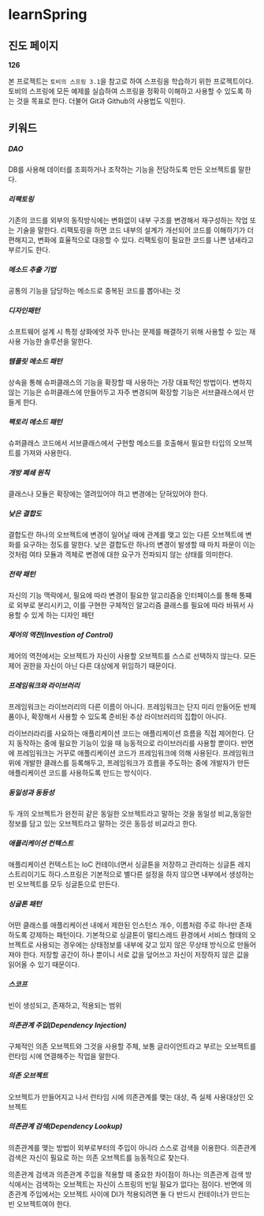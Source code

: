 learnSpring
===========
## 진도 페이지
**126**

본 프로젝트는 `토비의 스프링 3.1`을 참고로 하여 스프링을 학습하기 위한 프로젝트이다. 토비의 스프링에 모든 예제를 실습하여 스프링을 정확히 이해하고 사용할 수 있도록 하는 것을 목표로 한다. 더불어 Git과 Github의 사용법도 익힌다.

키워드
-----
##### DAO
DB를 사용해 데이터를 조회하거나 조작하는 기능을 전담하도록 만든 오브젝트를 말한다.

##### 리팩토링
기존의 코드를 외부의 동작방식에는 변화없이 내부 구조를 변경해서 재구성하는 작업 또는 기술을 말한다. 리팩토링을 하면 코드 내부의 설계가 개선되어 코드를 이해하기가 더 편해지고, 변화에 효율적으로 대응할 수 있다. 리팩토링이 필요한 코드를 나쁜 냄새라고 부르기도 한다.

##### 메소드 추출 기법
공통의 기능을 담당하는 메소드로 중복된 코드를 뽑아내는 것

##### 디자인패턴
소프트웨어 설계 시 특정 상화에엇 자주 만나는 문제를 해결하기 위해 사용할 수 있는 재사용 가능한 솔루션을 말한다.

##### 템플릿 메소드 패턴
상속을 통해 슈퍼클래스의 기능을 확장할 때 사용하는 가장 대표적인 방법이다. 변하지 않는 기능은 슈퍼클래스에 만들어두고 자주 변경되며 확장할 기능은 서브클래스에서 만들게 한다.

##### 팩토리 메소드 패턴
슈퍼클래스 코드에서 서브클래스에서 구현할 메소드를 호출해서 필요한 타입의 오브젝트를 가져와 사용한다.

##### 개방 폐쇄 원칙
클래스나 모듈은 확장에는 열려있어야 하고 변경에는 닫혀있어야 한다.

##### 낮은 결합도
결합도란 하나의 오브젝트에 변경이 일어날 때에 관계를 맺고 있는 다른 오브젝트에 변화를 요구하는 정도를 말한다. 낮은 결합도란 하나의 변경이 발생할 때 마치 파문이 이는 것처럼 여타 모듈과 겍체로 변경에 대한 요구가 전파되지 않는 상태를 의미한다.

##### 전략 패턴
자신의 기능 맥락에서, 필요에 따라 변경이 필요한 알고리즘을 인터페이스를 통해 통쨰로 외부로 분리시키고, 이를 구현한 구체적인 알고리즘 클래스를 필요에 따라 바꿔서 사용할 수 있게 하는 디자인 패턴

##### 제어의 역전(Investion of Control)
제어의 역전에서는 오브젝트가 자신이 사용할 오브젝트를 스스로 선택하지 않는다. 모든 제어 권한을 자신이 아닌 다른 대상에게 위임하기 때문이다.

##### 프레임워크와 라이브러리
프레임워크는 라이브러리의 다른 이름이 아니다. 프레임워크는 단지 미리 만들어둔 반제품이나, 확장해서 사용할 수 있도록 준비된 추상 라이브러리의 집합이 아니다.

라이브러라리를 사요하는 애플리케이션 코드는 애플리케이션 흐름을 직접 제어한다. 단지 동작하는 중에 필요한 기능이 있을 때 능동적으로 라이브러리를 사용할 뿐이다. 반면에 프레임워크는 거꾸로 애플리케이션 코드가 프레임워크에 의해 사용된다. 프레임워크 위에 개발한 클래스를 등록해두고, 프레임워크가 흐름을 주도하는 중에 개발자가 만든 애플리케이션 코드를 사용하도록 만드는 방식이다.

##### 동일성과 동등성
두 개의 오브젝트가 완전히 같은 동일한 오브젝트라고 말하는 것을 동일성 비교,동일한 정보를 담고 있는 오브젝트라고 말하는 것은 동등성 비교라고 한다.

##### 애플리케이션 컨텍스트
애플리케이션 컨텍스트는 IoC 컨테이너면서 싱글톤을 저장하고 관리하는 싱글톤 레지스트리이기도 하다.스프링은 기본적으로 별다른 설정을 하지 않으면 내부에서 생성하는 빈 오브젝트를 모두 싱글톤으로 만든다.

##### 싱글톤 패턴
어떤 클래스를 애플리케이션 내에서 제한된 인스턴스 개수, 이름처럼 주로 하나만 존재하도록 강제하는 패턴이다. 기본적으로 싱글톤이 멀티스레드 환경에서 서비스 형태의 오브젝트로 사용되는 경우에는 상태정보를 내부에 갖고 있지 않은 무상태 방식으로 만들어져야 한다. 저장할 공간이 하나 뿐이니 서로 값을 덮어쓰고 자신이 저장하지 않은 값을 읽어올 수 있기 때문이다.

##### 스코프
빈이 생성되고, 존재하고, 적용되는 범위

##### 의존관계 주입(Dependency Injection)
구체적인 의존 오브젝트와 그것을 사용할 주체, 보통 글라이언트라고 부르는 오브젝트를 런타임 시에 연결해주는 작업을 말한다.

##### 의존 오브젝트
오브젝트가 만들어지고 나서 런타임 시에 의존관계를 맺는 대상, 즉 실제 사용대상인 오브젝트

##### 의존관계 검색(Dependency Lookup)
의존관계를 맺는 방법이 외부로부터의 주입이 아니라 스스로 검색을 이용한다. 의존관계 검색은 자신이 필요로 하는 의존 오브젝트를 능동적으로 찾는다.

의존관계 검색과 의존관계 주입을 적용할 때 중요한 차이점이 하나는 의존관계 검색 방식에서는 검색하는 오브젝트는 자신이 스프링의 빈일 필요가 없다는 점이다. 반면에 의존관계 주입에서는 오브젝트 사이에 DI가 적용되려면 둘 다 반드시 컨테이너가 만드는 빈 오브젝트여야 한다. 
